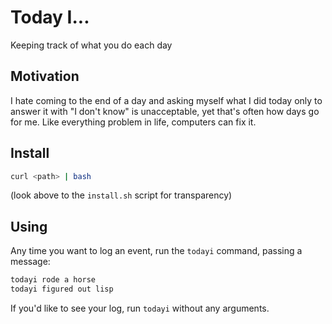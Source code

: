 # Today I...
Keeping track of what you do each day

## Motivation
I hate coming to the end of a day and asking myself what I did today only to answer it with "I
don't know" is unacceptable, yet that's often how days go for me. Like everything problem in life,
computers can fix it. 

## Install
```bash
curl <path> | bash
```
(look above to the `install.sh` script for transparency)

## Using
Any time you want to log an event, run the `todayi` command, passing a message:
```bash
todayi rode a horse
todayi figured out lisp
```

If you'd like to see your log, run `todayi` without any arguments.
